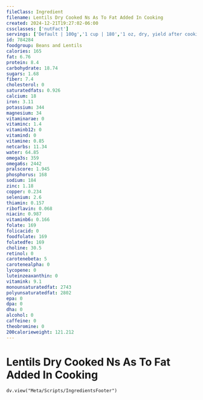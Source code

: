 ```yaml
---
fileClass: Ingredient
filename: Lentils Dry Cooked Ns As To Fat Added In Cooking
created: 2024-12-21T19:27:02-06:00
cssclasses: ['nutFact']
servings: ['Default | 100g','1 cup | 180','1 oz, dry, yield after cooking | 70']
id: 784284
foodgroup: Beans and Lentils
calories: 165
fat: 6.76
protein: 8.4
carbohydrate: 18.74
sugars: 1.68
fiber: 7.4
cholesterol: 0
saturatedfats: 0.926
calcium: 18
iron: 3.11
potassium: 344
magnesium: 34
vitaminarae: 0
vitaminc: 1.4
vitaminb12: 0
vitamind: 0
vitamine: 0.85
netcarbs: 11.34
water: 64.85
omega3s: 359
omega6s: 2442
pralscore: 1.945
phosphorus: 168
sodium: 184
zinc: 1.18
copper: 0.234
selenium: 2.6
thiamin: 0.157
riboflavin: 0.068
niacin: 0.987
vitaminb6: 0.166
folate: 169
folicacid: 0
foodfolate: 169
folatedfe: 169
choline: 30.5
retinol: 0
carotenebeta: 5
carotenealpha: 0
lycopene: 0
luteinzeaxanthin: 0
vitamink: 9.1
monounsaturatedfat: 2743
polyunsaturatedfat: 2802
epa: 0
dpa: 0
dha: 0
alcohol: 0
caffeine: 0
theobromine: 0
200calorieweight: 121.212
---
```


# Lentils Dry Cooked Ns As To Fat Added In Cooking

```dataviewjs
dv.view("Meta/Scripts/IngredientsFooter")
```